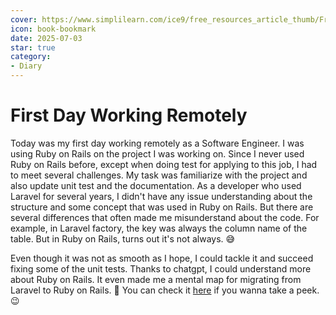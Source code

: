 ```yaml
---
cover: https://www.simplilearn.com/ice9/free_resources_article_thumb/Front_End_Developer_Job_Description.jpg
icon: book-bookmark
date: 2025-07-03
star: true
category:
- Diary
---
```


# First Day Working Remotely

Today was my first day working remotely as a Software Engineer. I was using Ruby on Rails on the project I was working on. Since I never used Ruby on Rails before, except when doing test for applying to this job, I had to meet several challenges. My task was familiarize with the project and also update unit test and the documentation. As a developer who used Laravel for several years, I didn't have any issue understanding about the structure and some concept that was used in Ruby on Rails. But there are several differences that often made me misunderstand about the code. For example, in Laravel factory, the key was always the column name of the table. But in Ruby on Rails, turns out it's not always. :sweat_smile:

Even though it was not as smooth as I hope, I could tackle it and succeed fixing some of the unit tests. Thanks to chatgpt, I could understand more about Ruby on Rails. It even made me a mental map for migrating from Laravel to Ruby on Rails. :star_struck:
You can check it [here](/posts/laravel-rails.html) if you wanna take a peek. :wink: